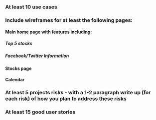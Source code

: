 ### At least 10 use cases


### Include wireframes for at least the following pages:
#### Main home page with features including:
        
##### Top 5 stocks

##### Facebook/Twitter Information

#### Stocks page

#### Calendar
    
    
    
### At least 5 projects risks - with a 1-2 paragraph write up (for each risk) of how you plan to address these risks




### At least 15 good user stories
